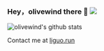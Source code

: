 ### Hey，olivewind there 👋 ![](https://visitor-badge.glitch.me/badge?page_id=olivewind.olivewind)


<img alt="olivewind's github stats" src="https://github-readme-stats.vercel.app/api?username=olivewind&show_icons=true">


Contact me at [liguo.run](https://liguo.run?utm_source=github&utm_medium=readme)
